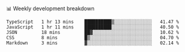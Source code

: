 📊 Weekly development breakdown
<!--START_SECTION:waka-->
```text
TypeScript   1 hr 13 mins    ██████████▒░░░░░░░░░░░░░░   41.47 % 
JavaScript   1 hr 11 mins    ██████████░░░░░░░░░░░░░░░   40.50 % 
JSON         18 mins         ██▓░░░░░░░░░░░░░░░░░░░░░░   10.62 % 
CSS          8 mins          █▒░░░░░░░░░░░░░░░░░░░░░░░   04.70 % 
Markdown     3 mins          ▓░░░░░░░░░░░░░░░░░░░░░░░░   02.14 % 
```
<!--END_SECTION:waka-->
